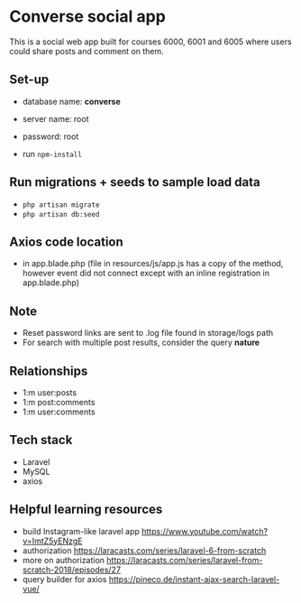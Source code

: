 # Converse social app
This is a social web app built for courses 6000, 6001 and 6005 where users could share posts and comment on them. 

## Set-up
* database name: **converse**
* server name: root
* password: root 

* run ```npm-install```

## Run migrations + seeds to sample load data
* ```php artisan migrate```
* ```php artisan db:seed``` 

## Axios code location
* in app.blade.php (file in resources/js/app.js has a copy of the method, however event did not connect except with an inline registration in app.blade.php)

## Note
* Reset password links are sent to .log file found in storage/logs path
* For search with multiple post results, consider the query **nature**

## Relationships
* 1:m user:posts
* 1:m post:comments
* 1:m user:comments

## Tech stack
* Laravel
* MySQL
* axios

## Helpful learning resources
* build Instagram-like laravel app https://www.youtube.com/watch?v=ImtZ5yENzgE
* authorization https://laracasts.com/series/laravel-6-from-scratch
* more on authorization https://laracasts.com/series/laravel-from-scratch-2018/episodes/27
* query builder for axios https://pineco.de/instant-ajax-search-laravel-vue/